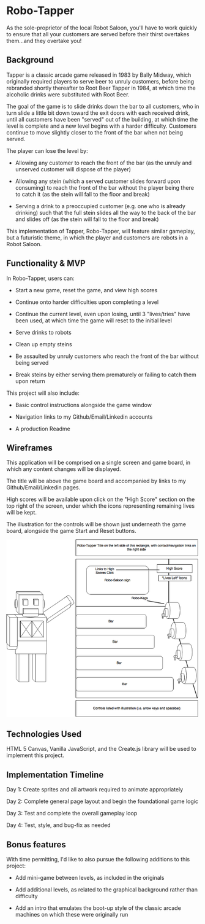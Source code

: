 # Robo-Tapper

As the sole-proprietor of the local Robot Saloon, you'll have to work quickly to ensure that all your customers are served before their thirst overtakes them...and they overtake you!

## Background

Tapper is a classic arcade game released in 1983 by Bally Midway, which originally required players to serve beer to unruly customers, before being rebranded shortly thereafter to Root Beer Tapper in 1984, at which time the alcoholic drinks were substituted with Root Beer.

The goal of the game is to slide drinks down the bar to all customers, who in turn slide a little bit down toward the exit doors with each received drink, until all customers have been "served" out of the building, at which time the level is complete and a new level begins with a harder difficulty. Customers continue to move slightly closer to the front of the bar when not being served.

The player can lose the level by:

 - Allowing any customer to reach the front of the bar (as the unruly and unserved customer will dispose of the player)

 - Allowing any stein (which a served customer slides forward upon consuming) to reach the front of the bar without the player being there to catch it (as the stein will fall to the floor and break)

 - Serving a drink to a preoccupied customer (e.g. one who is already drinking) such that the full stein slides all the way to the back of the bar and slides off (as the stein will fall to the floor and break)

This implementation of Tapper, Robo-Tapper, will feature similar gameplay, but a futuristic theme, in which the player and customers are robots in a Robot Saloon.

## Functionality & MVP

In Robo-Tapper, users can:

  - Start a new game, reset the game, and view high scores

  - Continue onto harder difficulties upon completing a level

  - Continue the current level, even upon losing, until 3 "lives/tries" have been used, at which time the game will reset to the initial level

  - Serve drinks to robots

  - Clean up empty steins

  - Be assaulted by unruly customers who reach the front of the bar without being served

  - Break steins by either serving them prematurely or failing to catch them upon return

This project will also include:

  - Basic control instructions alongside the game window

  - Navigation links to my Github/Email/Linkedin accounts

  - A production Readme

##  Wireframes

This application will be comprised on a single screen and game board, in which any content changes will be displayed.

The title will be above the game board and accompanied by links to my Github/Email/Linkedin pages.

High scores will be available upon click on the "High Score" section on the top right of the screen, under which the icons representing remaining lives will be kept.

The illustration for the controls will be shown just underneath the game board, alongside the game Start and Reset buttons.

![wireframe](Robo-Tapper.png)

## Technologies Used

HTML 5 Canvas, Vanilla JavaScript, and the Create.js library will be used to implement this project.

## Implementation Timeline

Day 1: Create sprites and all artwork required to animate appropriately

Day 2: Complete general page layout and begin the foundational game logic

Day 3: Test and complete the overall gameplay loop

Day 4: Test, style, and bug-fix as needed

## Bonus features

With time permitting, I'd like to also pursue the following additions to this project:

  - Add mini-game between levels, as included in the originals

  - Add additional levels, as related to the graphical background rather than difficulty

  - Add an intro that emulates the boot-up style of the classic arcade machines on which these were originally run
